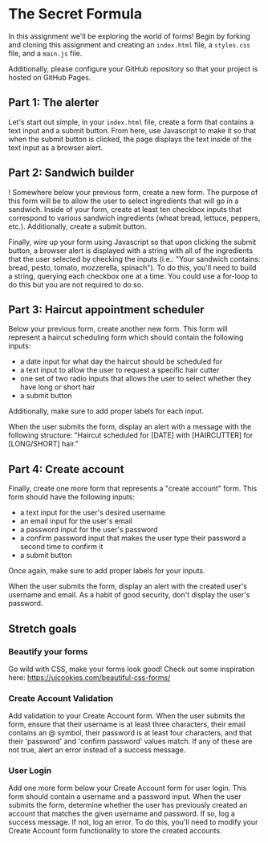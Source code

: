 # The Secret Formula

In this assignment we'll be exploring the world of forms! Begin by forking and cloning this assignment and creating an `index.html` file, a `styles.css` file, and a `main.js` file.

Additionally, please configure your GitHub repository so that your project is hosted on GitHub Pages.

## Part 1: The alerter

Let's start out simple, in your `index.html` file, create a form that contains a text input and a submit button. From here, use Javascript to make it so that when the submit button is clicked, the page displays the text inside of the text input as a browser alert.

## Part 2: Sandwich builder
!
Somewhere below your previous form, create a new form. The purpose of this form will be to allow the user to select ingredients that will go in a sandwich. Inside of your form, create at least ten checkbox inputs that correspond to various sandwich ingredients (wheat bread, lettuce, peppers, etc.). Additionally, create a submit button.

Finally, wire up your form using Javascript so that upon clicking the submit button, a browser alert is displayed with a string with all of the ingredients that the user selected by checking the inputs (i.e.: "Your sandwich contains: bread, pesto, tomato, mozzerella, spinach"). To do this, you'll need to build a string, querying each checkbox one at a time. You could use a for-loop to do this but you are not required to do so.

## Part 3: Haircut appointment scheduler

Below your previous form, create another new form. This form will represent a haircut scheduling form which should contain the following inputs:
* a date input for what day the haircut should be scheduled for
* a text input to allow the user to request a specific hair cutter
* one set of two radio inputs that allows the user to select whether they have long or short hair
* a submit button

Additionally, make sure to add proper labels for each input.

When the user submits the form, display an alert with a message with the following structure: "Haircut scheduled for [DATE] with [HAIRCUTTER] for [LONG/SHORT] hair."

## Part 4: Create account

Finally, create one more form that represents a "create account" form. This form should have the following inputs:
* a text input for the user's desired username
* an email input for the user's email
* a password input for the user's password
* a confirm password input that makes the user type their password a second time to confirm it
* a submit button

Once again, make sure to add proper labels for your inputs.

When the user submits the form, display an alert with the created user's username and email. As a habit of good security, don't display the user's password.

## Stretch goals

### Beautify your forms

Go wild with CSS, make your forms look good! Check out some inspiration here: https://uicookies.com/beautiful-css-forms/

### Create Account Validation

Add validation to your Create Account form. When the user submits the form, ensure that their username is at least three characters, their email contains an @ symbol, their password is at least four characters, and that their 'password' and 'confirm password' values match. If any of these are not true, alert an error instead of a success message.

### User Login

Add one more form below your Create Account form for user login. This form should contain a username and a password input. When the user submits the form, determine whether the user has previously created an account that matches the given username and password. If so, log a success message. If not, log an error. To do this, you'll need to modify your Create Account form functionality to store the created accounts.
